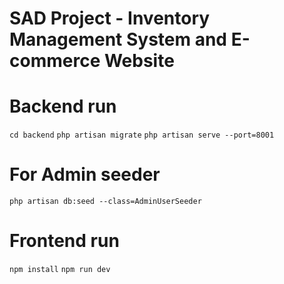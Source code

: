 # SAD Project - Inventory Management System and E-commerce Website

# Backend run
```cd backend```
```php artisan migrate```
```php artisan serve --port=8001```

# For Admin seeder
```php artisan db:seed --class=AdminUserSeeder```

# Frontend run
```npm install```
```npm run dev```
